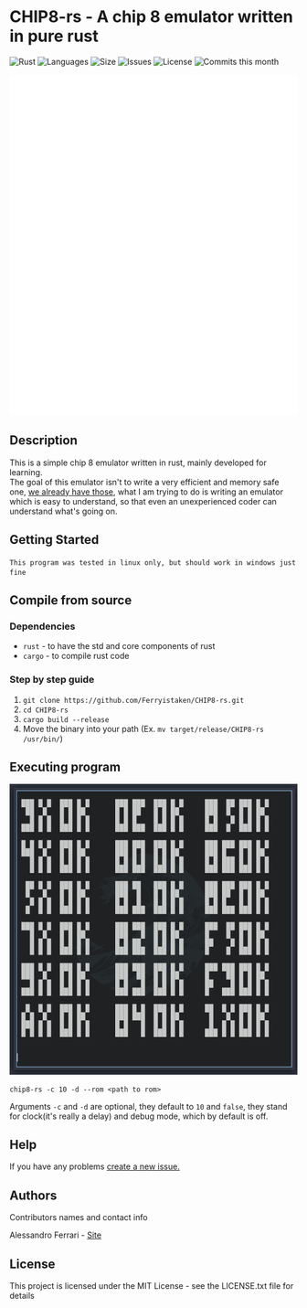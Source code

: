 # CHIP8-rs - A chip 8 emulator written in pure rust

![Rust](https://github.com/Ferryistaken/CHIP8-rs/workflows/Rust/badge.svg)
![Languages](https://img.shields.io/github/languages/count/Ferryistaken/CHIP8-rs?style=flat-square)
![Size](https://img.shields.io/github/repo-size/Ferryistaken/CHIP8-rs?style=flat-square)
![Issues](https://img.shields.io/github/issues/Ferryistaken/CHIP8-rs?style=flat-square)
![License](https://img.shields.io/github/license/Ferryistaken/CHIP8-rs?style=flat-square)
![Commits this month](https://img.shields.io/github/commit-activity/m/Ferryistaken/CHIP8-rs?style=flat-square)

<p align="center">
  <img src="https://github.com/Ferryistaken/CHIP8-rs/blob/master/assets/rust-ss.svg?raw=true">
</p>

## Description

This is a simple chip 8 emulator written in rust, mainly developed for learning.  
The goal of this emulator isn't to write a very efficient and memory safe one, [we already have those](https://github.com/jellysquid3/chip8-rs), what I am trying to do is writing an emulator which is easy to understand, so that even an unexperienced coder can understand what's going on.

## Getting Started
`This program was tested in linux only, but should work in windows just fine`

## Compile from source
### Dependencies
* `rust` - to have the std and core components of rust
* `cargo` - to compile rust code

### Step by step guide

1.  `git clone https://github.com/Ferryistaken/CHIP8-rs.git`
2.  `cd CHIP8-rs`
3.  `cargo build --release`
4.  Move the binary into your path (Ex. `mv target/release/CHIP8-rs /usr/bin/`)

## Executing program

<p align="center">
  <img src="https://github.com/Ferryistaken/CHIP8-rs/blob/master/assets/opcode-test-ss.png?raw=true">
</p>

```
chip8-rs -c 10 -d --rom <path to rom>
```

Arguments `-c` and `-d` are optional, they default to `10` and `false`, they stand for clock(it's really a delay) and debug mode, which by default is off.

## Help

If you have any problems [create a new issue.](https://github.com/Ferryistaken/CHIP8-rs/issues/new)

## Authors

Contributors names and contact info

Alessandro Ferrari - 
[Site](http://ferrry.tk) <br>


## License

This project is licensed under the MIT License - see the LICENSE.txt file for details
